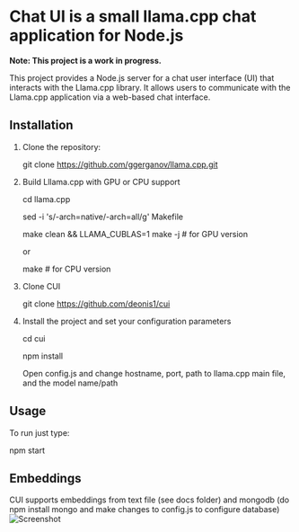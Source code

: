 # Chat UI is a small llama.cpp chat application for Node.js 

**Note: This project is a work in progress.**

This project provides a Node.js server for a chat user interface (UI) that interacts with the Llama.cpp library. It allows users to communicate with the Llama.cpp application via a web-based chat interface.

## Installation

1. Clone the repository:

   git clone https://github.com/ggerganov/llama.cpp.git 

2. Build Lllama.cpp with GPU or CPU support

   cd llama.cpp

   sed -i 's/-arch=native/-arch=all/g' Makefile

   make clean && LLAMA_CUBLAS=1 make -j   # for GPU version

   or
   
   make # for CPU version

4. Clone CUI
   
   git clone https://github.com/deonis1/cui

5. Install the project and set your configuration parameters
  
   cd cui

   npm install

   Open config.js and change hostname, port, path to llama.cpp main file, and the model name/path

## Usage
To run just type:

npm start

## Embeddings
CUI supports embeddings from text file (see docs folder) and mongodb (do npm install mongo and make changes to config.js to configure database) 
![Screenshot](https://github.com/deonis1/llcui/blob/main/Screenshot_2.png)

